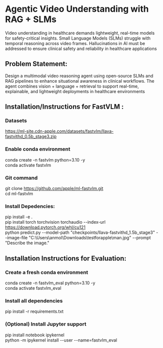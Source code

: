 # Agentic Video Understanding with RAG + SLMs
Video understanding in healthcare demands lightweight, real-time models for safety-critical insights.
Small Language Models (SLMs) struggle with temporal reasoning across video frames.
 Hallucinations in AI must be addressed to ensure clinical safety and reliability in healthcare applications

 ## Problem Statement:
 Design a multimodal video reasoning agent using open-source SLMs and RAG pipelines to enhance situational awareness in clinical workflows.
The agent combines vision + language + retrieval to support real-time, explainable, and lightweight deployments in healthcare environments



## Installation/Instructions for FastVLM :

### Datasets 
https://ml-site.cdn-apple.com/datasets/fastvlm/llava-fastvithd_0.5b_stage3.zip 

### Enable conda environment 
conda create -n fastvlm python=3.10 -y <br>
conda activate fastvlm

### Git command  
git clone https://github.com/apple/ml-fastvlm.git <br>
cd ml-fastvlm

### Install Depedencies:
pip install -e . <br>
pip install torch torchvision torchaudio --index-url https://download.pytorch.org/whl/cu121 <br>
python predict.py --model-path "checkpoints/llava-fastvithd_1.5b_stage3" --image-file "C:\Users\anmol\Downloads\testforapple\man.jpg" --prompt "Describe the image." <br>

## Installation Instructions for Evaluation:
### Create a fresh conda environment 
conda create -n fastvlm_eval python=3.10 -y <br>
conda activate fastvlm_eval

### Install all dependencies
pip install -r requirements.txt

### (Optional) Install Jupyter support
pip install notebook ipykernel <br>
python -m ipykernel install --user --name=fastvlm_eval




